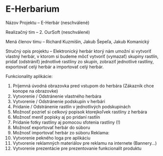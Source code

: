 # E-Herbarium

Názov Projektu – E-Herbár (neschválené)

Realizačný tím – 2. OurSoft (neschválené)

Mená členov tímu – Richard Kuzmišin, Jakub Šepeľa, Jakub Komanický

Stručný opis projektu – Elektronický herbár ktorý nám umožní si vytvoriť vlastný herbár, v ktorom si budeme môcť vytvoriť (vymazať) skupiny rastlín, pridať (odstrániť) jednotlivé rastliny zo skupín, zobraziť jednotlivé rastliny, exportovať celý herbár a importovať celý herbár.

Funkcionality aplikácie:
1.	Príjemná úvodná obrazovka pred vstupom do herbára (Zákazník chce konope na obrazovke)
2.	Vytvorenie / Odstránenie vlastného herbára
3.	Vytvorenie / Odstránenie podskupín v herbári
4.	Pridanie / Odstránenie rastlín v jednotlivých podskupinách
5.	Možnosť pozrieť si celkový popisok ktorejkoľvek rastliny z herbára
6.	Možnosť meniť popisky aj po pridaní rastlín
7.	Pridanie fotky rastliny aj pomocou sfotenia rastliny (!)
8.	Možnosť exportovať herbár do súboru
9.	Možnosť importovať herbár zo súboru
Reklama:
1.	Vytvorenie pekného loga pre aplikáciu
2.	Vytvorenie reklamných materiálov pre reklamu na internete (Bannery…)
3.	Vytvorenie prezentácie pre prezentovanie funkcionalít produktu
